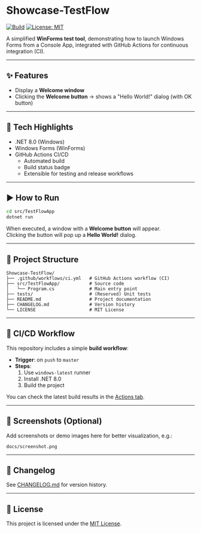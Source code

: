 # Showcase-TestFlow

[![Build](https://github.com/ChiaLienHsu-Job/Showcase-TestFlow/actions/workflows/ci.yml/badge.svg)](https://github.com/ChiaLienHsu-Job/Showcase-TestFlow/actions/workflows/ci.yml)
[![License: MIT](https://img.shields.io/badge/License-MIT-yellow.svg)](LICENSE)

A simplified **WinForms test tool**, demonstrating how to launch Windows Forms from a Console App, integrated with GitHub Actions for continuous integration (CI).

---

## ✨ Features
- Display a **Welcome window**
- Clicking the **Welcome button** → shows a "Hello World!" dialog (with OK button)

---

## 🔧 Tech Highlights
- .NET 8.0 (Windows)
- Windows Forms (WinForms)
- GitHub Actions CI/CD  
  - Automated build  
  - Build status badge  
  - Extensible for testing and release workflows

---

## ▶️ How to Run
```bash
cd src/TestFlowApp
dotnet run
```

When executed, a window with a **Welcome button** will appear.  
Clicking the button will pop up a **Hello World!** dialog.

---

## 📂 Project Structure
```
Showcase-TestFlow/
├── .github/workflows/ci.yml   # GitHub Actions workflow (CI)
├── src/TestFlowApp/           # Source code
│   └── Program.cs             # Main entry point
├── tests/                     # (Reserved) Unit tests
├── README.md                  # Project documentation
├── CHANGELOG.md               # Version history
└── LICENSE                    # MIT License
```

---

## 🚀 CI/CD Workflow
This repository includes a simple **build workflow**:  

- **Trigger**: on `push` to `master`  
- **Steps**:
  1. Use `windows-latest` runner  
  2. Install .NET 8.0  
  3. Build the project  

You can check the latest build results in the [Actions tab](https://github.com/ChiaLienHsu-Job/Showcase-TestFlow/actions).

---

## 📸 Screenshots (Optional)
Add screenshots or demo images here for better visualization, e.g.:

```
docs/screenshot.png
```

---

## 📜 Changelog
See [CHANGELOG.md](CHANGELOG.md) for version history.

---

## 📄 License
This project is licensed under the [MIT License](LICENSE).
